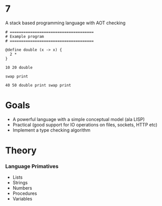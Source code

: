 # 7

A stack based programming language with AOT checking

```forth
# =====================================
# Example program
# =====================================

@define double (x -> x) {
  2 *
}

10 20 double

swap print

40 50 double print swap print
```

# Goals

* A powerful language with a simple conceptual model (ala LISP)
* Practical (good support for IO operations on files, sockets, HTTP etc)
* Implement a type checking algorithm

# Theory

### Language Primatives

* Lists
* Strings
* Numbers
* Procedures
* Variables
